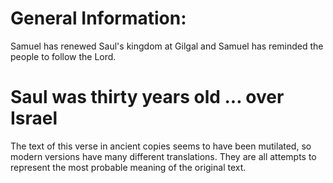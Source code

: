# General Information:

Samuel has renewed Saul's kingdom at Gilgal and Samuel has reminded the people to follow the Lord.

# Saul was thirty years old ... over Israel

The text of this verse in ancient copies seems to have been mutilated, so modern versions have many different translations. They are all attempts to represent the most probable meaning of the original text.

